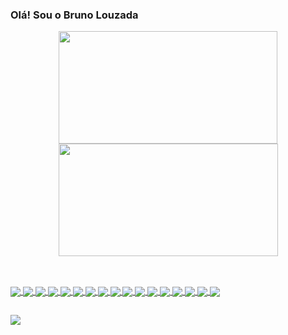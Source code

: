 ### Olá! Sou o Bruno Louzada

<div align="center">
  <a href="https://github.com/brunaumLL">
  <img height="180em" width="350" src="https://github-readme-stats.vercel.app/api?username=brunaumLL&show_icons=true&theme=dark&include_all_commits=true&count_private=true"/>
  <img height="180em" width="351" src="https://github-readme-stats.vercel.app/api/top-langs/?username=brunaumLL&layout=compact&langs_count=7&theme=dark"/>
</div>

 ##
 
<div style="display: inline_block"><br>
  <img align="center" src="https://camo.githubusercontent.com/a1309b252e82434062012a8073fa9fc1416a96289b7ca11555577b9fbe1cf03e/68747470733a2f2f696d672e736869656c64732e696f2f62616467652f2d4a6176615363726970742d2532334637444631433f7374796c653d666c61742d737175617265266c6f676f3d6a617661736372697074266c6f676f436f6c6f723d303030303030266c6162656c436f6c6f723d25323346374446314326636f6c6f723d253233464643453541">
  <img align="center" src="https://camo.githubusercontent.com/9515e195dde863e533edbe84494f04fff6baf6560d15db962a57395f4761a279/68747470733a2f2f696d672e736869656c64732e696f2f62616467652f2d507974686f6e2d2532334637444631433f7374796c653d666c61742d737175617265266c6f676f3d707974686f6e">
  <img align="center" src="https://camo.githubusercontent.com/634ac4573efe366be621f3d1952bf763970c98312f8dd6d99bcf4eddfa19e9f7/68747470733a2f2f696d672e736869656c64732e696f2f62616467652f2d52656163742d3631444146423f7374796c653d666c61742d737175617265266c6f676f3d7265616374266c6f676f436f6c6f723d666666666666">
  <img align="center" src="https://camo.githubusercontent.com/ebc7f5000f5bee203458e6781e6aa8fadb5e9fa5fd7753f05769701a1304af59/68747470733a2f2f696d672e736869656c64732e696f2f62616467652f2d547970655363726970742d3233356139373f7374796c653d666c61742d737175617265266c6f676f3d74797065736372697074266c6f676f436f6c6f723d666666666666">
  <img align="center" src="https://camo.githubusercontent.com/1d9be66417643c3872b27e3edda8196bb79cb24b07ee6086be9900fbc45c56fa/687474703a2f2f696d672e736869656c64732e696f2f62616467652f2d4c696e75782d6666623230303f7374796c653d666c61742d737175617265266c6f676f3d6c696e7578266c6f676f436f6c6f723d303030303030">
  <img align="center" src="https://camo.githubusercontent.com/fe017e863574a253b32b43c18a9c5700c7b9946fe76585345148c658cb8d090d/687474703a2f2f696d672e736869656c64732e696f2f62616467652f2d5653253230436f64652d3030374143433f7374796c653d666c61742d737175617265266c6f676f3d76697375616c2d73747564696f2d636f6465266c6f676f436f6c6f723d666666666666">
  <img align="center" src="https://camo.githubusercontent.com/9a7c8c4ee62739436a191706be9f786a813dc377ce778522da198cb94874dc22/68747470733a2f2f696d672e736869656c64732e696f2f62616467652f2d48544d4c352d2532334534344432373f7374796c653d666c61742d737175617265266c6f676f3d68746d6c35266c6f676f436f6c6f723d666666666666">
  <img align="center" src="https://camo.githubusercontent.com/19d98ab99fe0a1a5c00ef27920be3ada8548f2476877db0598960ac2a5f8788d/68747470733a2f2f696d672e736869656c64732e696f2f62616467652f2d435353332d2532333135373242363f7374796c653d666c61742d737175617265266c6f676f3d63737333">
  <img align="center" src="https://camo.githubusercontent.com/c5d0c3ab3bb7d56038dcfa868b056ed7b2bd119579bd4cf4d1123244adc74bca/68747470733a2f2f696d672e736869656c64732e696f2f62616467652f2d4769742d2532334630353033323f7374796c653d666c61742d737175617265266c6f676f3d676974266c6f676f436f6c6f723d253233666666666666">
  <img align="center" src="https://camo.githubusercontent.com/85dc47a56a4e73ae7b6e64b3b4416785497e74219ae179ae8faaaca10d5a78d9/68747470733a2f2f696d672e736869656c64732e696f2f62616467652f2d4769744875622d3138313731373f7374796c653d666c61742d737175617265266c6f676f3d676974687562">
  <img align="center" src="https://camo.githubusercontent.com/1da44bbbdf930b4d4c3148c845a34d954904b4d5e244fefe15f4b6c979509cd7/68747470733a2f2f696d672e736869656c64732e696f2f62616467652f2d4e6f64656a732d3333393933333f7374796c653d666c61742d737175617265266c6f676f3d4e6f64652e6a73266c6f676f436f6c6f723d666666666666">
  <img align="center" src="https://camo.githubusercontent.com/0fc9155456aa39c93d70ee1991ed81bd078a102ad38c2e455c941b09b179eead/68747470733a2f2f696d672e736869656c64732e696f2f62616467652f2d6e706d2d4342333833373f7374796c653d666c61742d737175617265266c6f676f3d6e706d">
  <img align="center" src="https://camo.githubusercontent.com/68c9062a013a63f6074ce9da2a26817593f5a071dd540d08c06ca16bc17842fd/68747470733a2f2f696d672e736869656c64732e696f2f62616467652f2d446f636b65722d3030336638633f7374796c653d666c61742d737175617265266c6f676f3d646f636b6572266c6f676f436f6c6f723d666666">
  <img align="center" src="https://camo.githubusercontent.com/4bf7860f9e5e58e195dd393c51a7005922e36f99e7c2a2a69611cbed052d7409/68747470733a2f2f696d672e736869656c64732e696f2f62616467652f2d457870726573732d3333393939393f7374796c653d666c61742d737175617265266c6f676f3d65787072657373266c6f676f436f6c6f723d666666666666">
  <img align="center" src="https://camo.githubusercontent.com/5af13b729c3d4da2b852c01b38d54b7d2813a0175eb5b6b9db5988ff5dd6a67a/68747470733a2f2f696d672e736869656c64732e696f2f62616467652f2d4d7953514c2d4541413232313f7374796c653d666c61742d737175617265266c6f676f3d6d7973716c266c6f676f436f6c6f723d316534633638">
  <img align="center" src="https://camo.githubusercontent.com/9bc18e835755dd18d761f9dd75192b1fbe1f6884c5c2cdb4a1f679272c526ad4/68747470733a2f2f696d672e736869656c64732e696f2f62616467652f2d53657175656c697a652d3032616665663f7374796c653d666c61742d737175617265266c6f676f3d73657175656c697a65266c6f676f436f6c6f723d666666666666">
  <img align="center" src="https://camo.githubusercontent.com/7195f6e0153d04c4e494244e7cc2f4425bb965afd597775c674f28dcff620866/68747470733a2f2f696d672e736869656c64732e696f2f62616467652f2d4d6f6e676f44422d623f7374796c653d666c61742d737175617265266c6f676f3d4d6f6e676f4442266c6f676f436f6c6f723d666666666666">
  
  ##
  
  <div> 
  <a href="https://www.linkedin.com/in/brunolorenzonlouzada/" target="_blank"><img src="https://img.shields.io/badge/-LinkedIn-%230077B5?style=for-the-badge&logo=linkedin&logoColor=white" target="_blank"></a>  
</div>
